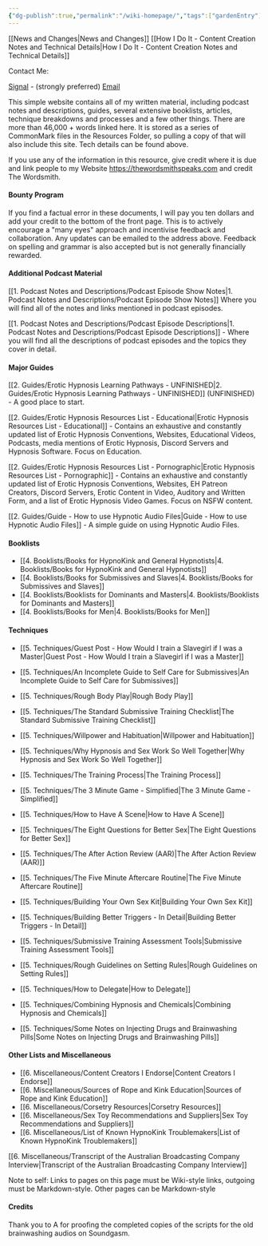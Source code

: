 ```yaml
---
{"dg-publish":true,"permalink":"/wiki-homepage/","tags":["gardenEntry"]}
---
```



[[News and Changes\|News and Changes]]
[[How I Do It - Content Creation Notes and Technical Details\|How I Do It - Content Creation Notes and Technical Details]]

Contact Me:

[Signal](https://signal.me/#eu/UcSdV3OwiCh4vVO8Yv0FtEe5xh4QHRiDd4ls6pLLG-I9k64oV-tEiL1fAiWYvCo9) - (strongly preferred)
[Email](mailto:thewordsmithspeaks@pm.me)

This simple website contains all of my written material, including podcast notes and descriptions, guides, several extensive booklists, articles, technique breakdowns and processes and a few other things. There are more than 46,000 + words linked here. It is stored as a series of CommonMark files in the Resources Folder, so pulling a copy of that will also include this site. Tech details can be found above.

If you use any of the information in this resource, give credit where it is due and link people to my Website https://thewordsmithspeaks.com and credit The Wordsmith.

#### Bounty Program

If you find a factual error in these documents, I will pay you ten dollars and add your credit to the bottom of the front page. This is to actively encourage a "many eyes" approach and incentivise feedback and collaboration. Any updates can be emailed to the address above. Feedback on spelling and grammar is also accepted but is not generally financially rewarded.

#### Additional Podcast Material

[[1. Podcast Notes and Descriptions/Podcast Episode Show Notes\|1. Podcast Notes and Descriptions/Podcast Episode Show Notes]] Where you will find all of the notes and links mentioned in podcast episodes.

[[1. Podcast Notes and Descriptions/Podcast Episode Descriptions\|1. Podcast Notes and Descriptions/Podcast Episode Descriptions]] - Where you will find all the descriptions of podcast episodes and the topics they cover in detail.

#### Major Guides

[[2. Guides/Erotic Hypnosis Learning Pathways - UNFINISHED\|2. Guides/Erotic Hypnosis Learning Pathways - UNFINISHED]] (UNFINISHED) - A good place to start.

[[2. Guides/Erotic Hypnosis Resources List - Educational\|Erotic Hypnosis Resources List - Educational]] - Contains an exhaustive and constantly updated list of Erotic Hypnosis Conventions, Websites, Educational Videos, Podcasts, media mentions of Erotic Hypnosis, Discord Servers and Hypnosis Software. Focus on Education.

[[2. Guides/Erotic Hypnosis Resources List - Pornographic\|Erotic Hypnosis Resources List - Pornographic]] - Contains an exhaustive and constantly updated list of Erotic Hypnosis Conventions, Websites, EH Patreon Creators, Discord Servers, Erotic Content in Video, Auditory and Written Form, and a list of Erotic Hypnosis Video Games. Focus on NSFW content.

[[2. Guides/Guide - How to use Hypnotic Audio Files\|Guide - How to use Hypnotic Audio Files]] - A simple guide on using Hypnotic Audio Files.

#### Booklists

- [[4. Booklists/Books for HypnoKink and General Hypnotists\|4. Booklists/Books for HypnoKink and General Hypnotists]]
- [[4. Booklists/Books for Submissives and Slaves\|4. Booklists/Books for Submissives and Slaves]]
- [[4. Booklists/Booklists for Dominants and Masters\|4. Booklists/Booklists for Dominants and Masters]]
- [[4. Booklists/Books for Men\|4. Booklists/Books for Men]]

#### Techniques

- [[5. Techniques/Guest Post - How Would I train a Slavegirl if I was a Master\|Guest Post - How Would I train a Slavegirl if I was a Master]]

- [[5. Techniques/An Incomplete Guide to Self Care for Submissives\|An Incomplete Guide to Self Care for Submissives]]

- [[5. Techniques/Rough Body Play\|Rough Body Play]]
- [[5. Techniques/The Standard Submissive Training Checklist\|The Standard Submissive Training Checklist]]
- [[5. Techniques/Willpower and Habituation\|Willpower and Habituation]]
- [[5. Techniques/Why Hypnosis and Sex Work So Well Together\|Why Hypnosis and Sex Work So Well Together]]
- [[5. Techniques/The Training Process\|The Training Process]]

- [[5. Techniques/The 3 Minute Game - Simplified\|The 3 Minute Game - Simplified]]
- [[5. Techniques/How to Have A Scene\|How to Have A Scene]]
- [[5. Techniques/The Eight Questions for Better Sex\|The Eight Questions for Better Sex]]
- [[5. Techniques/The After Action Review (AAR)\|The After Action Review (AAR)]]
- [[5. Techniques/The Five Minute Aftercare Routine\|The Five Minute Aftercare Routine]]
- [[5. Techniques/Building Your Own Sex Kit\|Building Your Own Sex Kit]]
- [[5. Techniques/Building Better Triggers - In Detail\|Building Better Triggers - In Detail]]

- [[5. Techniques/Submissive Training Assessment Tools\|Submissive Training Assessment Tools]]
- [[5. Techniques/Rough Guidelines on Setting Rules\|Rough Guidelines on Setting Rules]]
- [[5. Techniques/How to Delegate\|How to Delegate]]
- [[5. Techniques/Combining Hypnosis and Chemicals\|Combining Hypnosis and Chemicals]]
- [[5. Techniques/Some Notes on Injecting Drugs and Brainwashing Pills\|Some Notes on Injecting Drugs and Brainwashing Pills]]

#### Other Lists and Miscellaneous

- [[6. Miscellaneous/Content Creators I Endorse\|Content Creators I Endorse]]
- [[6. Miscellaneous/Sources of Rope and Kink Education\|Sources of Rope and Kink Education]]
- [[6. Miscellaneous/Corsetry Resources\|Corsetry Resources]]
- [[6. Miscellaneous/Sex Toy Recommendations and Suppliers\|Sex Toy Recommendations and Suppliers]]
- [[6. Miscellaneous/List of Known HypnoKink Troublemakers\|List of Known HypnoKink Troublemakers]]

[[6. Miscellaneous/Transcript of the Australian Broadcasting Company Interview\|Transcript of the Australian Broadcasting Company Interview]]

Note to self: Links to pages on this page must be Wiki-style links, outgoing must be Markdown-style. Other pages can be Markdown-style

#### Credits

Thank you to A for proofing the completed copies of the scripts for the old brainwashing audios on Soundgasm.